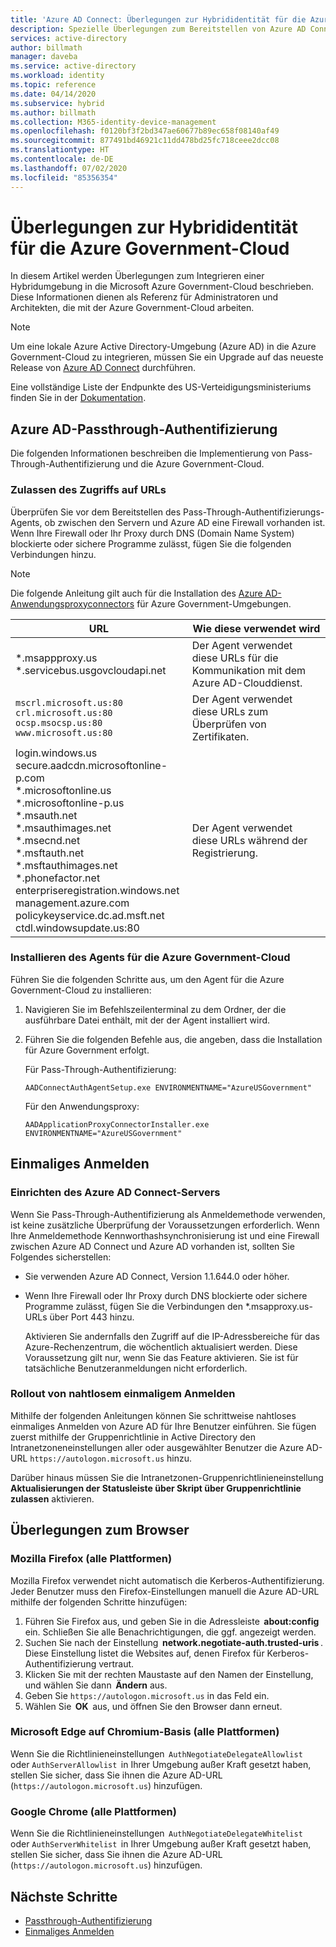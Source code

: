 ```yaml
---
title: 'Azure AD Connect: Überlegungen zur Hybrididentität für die Azure Government-Cloud'
description: Spezielle Überlegungen zum Bereitstellen von Azure AD Connect in der Azure Government-Cloud.
services: active-directory
author: billmath
manager: daveba
ms.service: active-directory
ms.workload: identity
ms.topic: reference
ms.date: 04/14/2020
ms.subservice: hybrid
ms.author: billmath
ms.collection: M365-identity-device-management
ms.openlocfilehash: f0120bf3f2bd347ae60677b89ec658f08140af49
ms.sourcegitcommit: 877491bd46921c11dd478bd25fc718ceee2dcc08
ms.translationtype: HT
ms.contentlocale: de-DE
ms.lasthandoff: 07/02/2020
ms.locfileid: "85356354"
---
```

# <a name="hybrid-identity-considerations-for-the-azure-government-cloud"></a>Überlegungen zur Hybrididentität für die Azure Government-Cloud

In diesem Artikel werden Überlegungen zum Integrieren einer Hybridumgebung in die Microsoft Azure Government-Cloud beschrieben. Diese Informationen dienen als Referenz für Administratoren und Architekten, die mit der Azure Government-Cloud arbeiten.

> [!NOTE]
> Um eine lokale Azure Active Directory-Umgebung (Azure AD) in die Azure Government-Cloud zu integrieren, müssen Sie ein Upgrade auf das neueste Release von [Azure AD Connect](https://www.microsoft.com/download/details.aspx?id=47594) durchführen.

Eine vollständige Liste der Endpunkte des US-Verteidigungsministeriums finden Sie in der [Dokumentation](https://docs.microsoft.com/office365/enterprise/office-365-u-s-government-dod-endpoints).

## <a name="azure-ad-pass-through-authentication"></a>Azure AD-Passthrough-Authentifizierung

Die folgenden Informationen beschreiben die Implementierung von Pass-Through-Authentifizierung und die Azure Government-Cloud.

### <a name="allow-access-to-urls"></a>Zulassen des Zugriffs auf URLs

Überprüfen Sie vor dem Bereitstellen des Pass-Through-Authentifizierungs-Agents, ob zwischen den Servern und Azure AD eine Firewall vorhanden ist. Wenn Ihre Firewall oder Ihr Proxy durch DNS (Domain Name System) blockierte oder sichere Programme zulässt, fügen Sie die folgenden Verbindungen hinzu.

> [!NOTE]
> Die folgende Anleitung gilt auch für die Installation des [Azure AD-Anwendungsproxyconnectors](https://aka.ms/whyappproxy) für Azure Government-Umgebungen.

|URL |Wie diese verwendet wird|
|-----|-----|
|&#42;.msappproxy.us</br>&#42;.servicebus.usgovcloudapi.net|Der Agent verwendet diese URLs für die Kommunikation mit dem Azure AD-Clouddienst. |
|`mscrl.microsoft.us:80` </br>`crl.microsoft.us:80` </br>`ocsp.msocsp.us:80` </br>`www.microsoft.us:80`| Der Agent verwendet diese URLs zum Überprüfen von Zertifikaten.|
|login.windows.us </br>secure.aadcdn.microsoftonline-p.com </br>&#42;.microsoftonline.us </br>&#42;.microsoftonline-p.us </br>&#42;.msauth.net </br>&#42;.msauthimages.net </br>&#42;.msecnd.net</br>&#42;.msftauth.net </br>&#42;.msftauthimages.net</br>&#42;.phonefactor.net </br>enterpriseregistration.windows.net</br>management.azure.com </br>policykeyservice.dc.ad.msft.net</br>ctdl.windowsupdate.us:80| Der Agent verwendet diese URLs während der Registrierung.

### <a name="install-the-agent-for-the-azure-government-cloud"></a>Installieren des Agents für die Azure Government-Cloud

Führen Sie die folgenden Schritte aus, um den Agent für die Azure Government-Cloud zu installieren:

1. Navigieren Sie im Befehlszeilenterminal zu dem Ordner, der die ausführbare Datei enthält, mit der der Agent installiert wird.
1. Führen Sie die folgenden Befehle aus, die angeben, dass die Installation für Azure Government erfolgt.

   Für Pass-Through-Authentifizierung:

   ```
   AADConnectAuthAgentSetup.exe ENVIRONMENTNAME="AzureUSGovernment"
   ```

   Für den Anwendungsproxy:

   ```
   AADApplicationProxyConnectorInstaller.exe ENVIRONMENTNAME="AzureUSGovernment" 
   ```

## <a name="single-sign-on"></a>Einmaliges Anmelden

### <a name="set-up-your-azure-ad-connect-server"></a>Einrichten des Azure AD Connect-Servers

Wenn Sie Pass-Through-Authentifizierung als Anmeldemethode verwenden, ist keine zusätzliche Überprüfung der Voraussetzungen erforderlich. Wenn Ihre Anmeldemethode Kennworthashsynchronisierung ist und eine Firewall zwischen Azure AD Connect und Azure AD vorhanden ist, sollten Sie Folgendes sicherstellen:

- Sie verwenden Azure AD Connect, Version 1.1.644.0 oder höher.
- Wenn Ihre Firewall oder Ihr Proxy durch DNS blockierte oder sichere Programme zulässt, fügen Sie die Verbindungen den *.msapproxy.us-URLs über Port 443 hinzu.

  Aktivieren Sie andernfalls den Zugriff auf die IP-Adressbereiche für das Azure-Rechenzentrum, die wöchentlich aktualisiert werden. Diese Voraussetzung gilt nur, wenn Sie das Feature aktivieren. Sie ist für tatsächliche Benutzeranmeldungen nicht erforderlich.

### <a name="roll-out-seamless-single-sign-on"></a>Rollout von nahtlosem einmaligem Anmelden

Mithilfe der folgenden Anleitungen können Sie schrittweise nahtloses einmaliges Anmelden von Azure AD für Ihre Benutzer einführen. Sie fügen zuerst mithilfe der Gruppenrichtlinie in Active Directory den Intranetzoneneinstellungen aller oder ausgewählter Benutzer die Azure AD-URL `https://autologon.microsoft.us` hinzu.

Darüber hinaus müssen Sie die Intranetzonen-Gruppenrichtlinieneinstellung **Aktualisierungen der Statusleiste über Skript über Gruppenrichtlinie zulassen** aktivieren.

## <a name="browser-considerations"></a>Überlegungen zum Browser

### <a name="mozilla-firefox-all-platforms"></a>Mozilla Firefox (alle Plattformen)

Mozilla Firefox verwendet nicht automatisch die Kerberos-Authentifizierung. Jeder Benutzer muss den Firefox-Einstellungen manuell die Azure AD-URL mithilfe der folgenden Schritte hinzufügen:

1. Führen Sie Firefox aus, und geben Sie in die Adressleiste  **about:config**  ein. Schließen Sie alle Benachrichtigungen, die ggf. angezeigt werden.
1. Suchen Sie nach der Einstellung  **network.negotiate-auth.trusted-uris** . Diese Einstellung listet die Websites auf, denen Firefox für Kerberos-Authentifizierung vertraut.
1. Klicken Sie mit der rechten Maustaste auf den Namen der Einstellung, und wählen Sie dann  **Ändern** aus.
1. Geben Sie `https://autologon.microsoft.us` in das Feld ein.
1. Wählen Sie  **OK**  aus, und öffnen Sie den Browser dann erneut.

### <a name="microsoft-edge-based-on-chromium-all-platforms"></a>Microsoft Edge auf Chromium-Basis (alle Plattformen)

Wenn Sie die Richtlinieneinstellungen  `AuthNegotiateDelegateAllowlist`  oder `AuthServerAllowlist`  in Ihrer Umgebung außer Kraft gesetzt haben, stellen Sie sicher, dass Sie ihnen die Azure AD-URL (`https://autologon.microsoft.us`) hinzufügen.

### <a name="google-chrome-all-platforms"></a>Google Chrome (alle Plattformen)

Wenn Sie die Richtlinieneinstellungen  `AuthNegotiateDelegateWhitelist`  oder `AuthServerWhitelist`  in Ihrer Umgebung außer Kraft gesetzt haben, stellen Sie sicher, dass Sie ihnen die Azure AD-URL (`https://autologon.microsoft.us`) hinzufügen.

## <a name="next-steps"></a>Nächste Schritte

- [Passthrough-Authentifizierung](how-to-connect-pta-quick-start.md#step-1-check-the-prerequisites)
- [Einmaliges Anmelden](how-to-connect-sso-quick-start.md#step-1-check-the-prerequisites)
